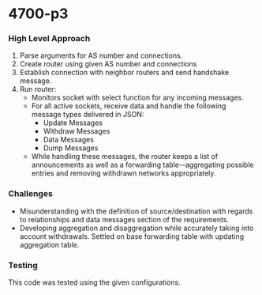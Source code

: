 # 4700-p3
### High Level Approach
1. Parse arguments for AS number and connections.
2. Create router using given
AS number and connections
3. Establish connection with neighbor routers and send handshake message.
4. Run router:
    - Monitors socket with select function for any incoming messages.
    - For all active sockets, receive data and handle the following message types delivered in JSON:
        - Update Messages
        - Withdraw Messages
        - Data Messages
        - Dump Messages
    - While handling these messages, the router keeps a list of announcements as well as a forwarding table--aggregating possible entries and removing withdrawn networks appropriately.

### Challenges
- Misunderstanding with the definition of source/destination with regards to relationships and data messages section of the requirements.
- Developing aggregation and disaggregation while
accurately taking into account withdrawals. Settled on base forwarding table with updating aggregation table.


### Testing
This code was tested using the given configurations.
